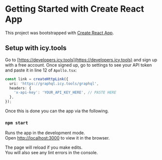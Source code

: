 
# Getting Started with Create React App

This project was bootstrapped with [Create React App](https://github.com/facebook/create-react-app).

## Setup with icy.tools
Go to [https://developers.icy.tools](https://developers.icy.tools) and sign up with a free account. Once signed up, go to settings to see your API token and paste it in line 12 of `Apollo.tsx`:

```ts
const link = createHttpLink({
  uri: 'https://graphql.icy.tools/graphql',
  headers: {
    'x-api-key': 'YOUR_API_KEY_HERE', // PASTE HERE
  },
});
```

Once this is done you can the app via the following.

### `npm start`

Runs the app in the development mode.\
Open [http://localhost:3000](http://localhost:3000) to view it in the browser.

The page will reload if you make edits.\
You will also see any lint errors in the console.

